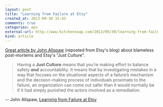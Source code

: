 ```yaml
---
layout: post
title: "Learning from Failure at Etsy"
created_at: 2013-09-30 15:43
comments: true
categories: ops
external-url: http://www.kitchensoap.com/2013/09/30/learning-from-failure-at-etsy/
kind: article
---
```


[Great article by John Allspaw][1] (reposted from Etsy's blog) about blameless
post-mortems and Etsy's "Just Culture".

> Having a **Just Culture** means that you’re making effort to balance safety
> **_and_** accountability. It means that by investigating mistakes in a way
> that focuses on the situational aspects of a failure’s mechanism and the
> decision-making process of individuals proximate to the failure, an
> organization can come out safer than it would normally be if it had simply
> punished the actors involved as a remediation.

-- John Allspaw, [Learning from Failure at Etsy][1]

[1]: http://www.kitchensoap.com/2013/09/30/learning-from-failure-at-etsy/
